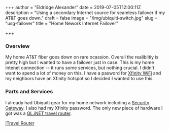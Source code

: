 +++
author = "Eldridge Alexander"
date = 2019-07-05T12:00:11Z
description = "Using a secondary Internet source for seamless failover if my AT&T goes down."
draft = false
image = "/img/ubiquiti-switch.jpg"
slug = "usg-failover"
title = "Home Nework Internet Failover"

+++

### Overview

My home AT&T fiber goes down on rare ocassion.
Overall the realibiltiy is pretty high but I wanted to have a failover just in case.
This is my home Intenet connection -- it runs some services, but nothing crucial.
I didn't want to spend a lot of money on this.
I have a pasword for [Xfinity WiFi](https://wifi.xfinity.com/) and my neighbors have an Xfinity hotspot so I decided I wanted to use this.

### Parts and Services
I already had Ubiquiti gear for my home network including a
[Security Gateway](https://store.ui.com/products/unifi-security-gateway). I also had my Xfinity password. 
The only new piece of hardware I got was a [GL.iNET travel router](https://www.amazon.com/gp/product/B073TSK26W).

[!Travel Router](/img/glinet.png)
